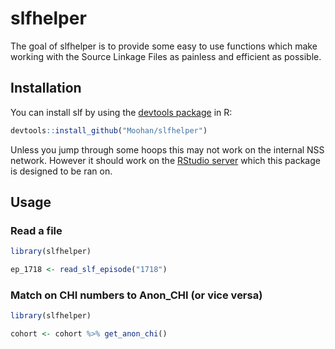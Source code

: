# slfhelper

<!-- badges: start -->

<!-- badges: end -->

The goal of slfhelper is to provide some easy to use functions which make working with the Source Linkage Files as painless and efficient as possible.

## Installation

You can install slf by using the [devtools package](https://devtools.r-lib.org/)  in R:

``` r
devtools::install_github("Moohan/slfhelper")
```

Unless you jump through some hoops this may not work on the internal NSS network.
However it should work on the [RStudio server](http://nssrstudio.csa.scot.nhs.uk/) which this package is designed to be ran on.

## Usage

### Read a file

``` r
library(slfhelper)

ep_1718 <- read_slf_episode("1718")
```

### Match on CHI numbers to Anon_CHI (or vice versa)
``` r
library(slfhelper)

cohort <- cohort %>% get_anon_chi()
```


